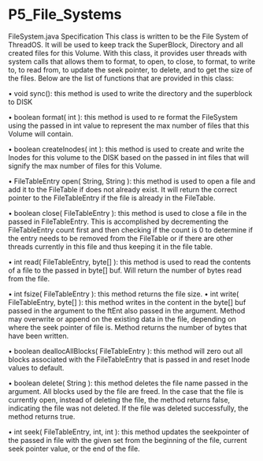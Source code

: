 # P5_File_Systems

FileSystem.java Specification
This class is written to be the File System of ThreadOS. It will be used to keep track the SuperBlock, Directory and all created files for this Volume. With this class, it provides user threads with system calls that allows them to format, to open, to close, to format, to write to, to read from, to update the seek pointer, to delete, and to get the size of the files. Below are the list of functions that are provided in this class:

•	void sync(): this method is used to write the directory and the superblock to DISK

•	boolean format( int ): this method is used to re format the FileSystem using the passed in int value to represent the max number of files that this Volume will contain.

•	boolean createInodes( int ): this method is used to create and write the Inodes for this volume to the DISK based on the passed in int files that will signify the max number of files for this Volume.

•	FileTableEntry open( String, String ): this method is used to open a file and add it to the FileTable if does not already exist. It will return the correct pointer to the FileTableEntry if the file is already in the FileTable.

•	boolean close( FileTableEntry ): this method is used to close a file in the passed in FileTableEntry. This is accomplished by decrementing the FileTableEntry count first and then checking if the count is 0 to determine if the entry needs to be removed from the FileTable or if there are other threads currently in this file and thus keeping it in the file table.

•	int read( FileTableEntry, byte[] ): this method is used to read the contents of a file to the passed in byte[] buf. Will return the number of bytes read from the file.

•	int fsize( FileTableEntry ): this method returns the file 
size. 
•	int write( FileTableEntry, byte[] ): this method writes in the content in the byte[] buf passed in the argument to the ftEnt also passed in the argument. Method may overwrite or append on the existing data in the file, depending on where the seek pointer of file is. Method returns the number of bytes that have been written.

•	boolean deallocAllBlocks( FileTableEntry ): this method will zero out all blocks associated with the FileTableEntry that is passed in and reset Inode values to default.

•	boolean delete( String ): this method deletes the file name passed in the argument. All blocks used by the file are freed. In the case that the file is currently open, instead of deleting the file, the method returns false, indicating the file was not deleted. If the file was deleted successfully, the method returns true.

•	int seek( FileTableEntry, int, int ): this method updates the seekpointer of the passed in file with the given set from the beginning of the file, current seek pointer value, or the end of the file.
